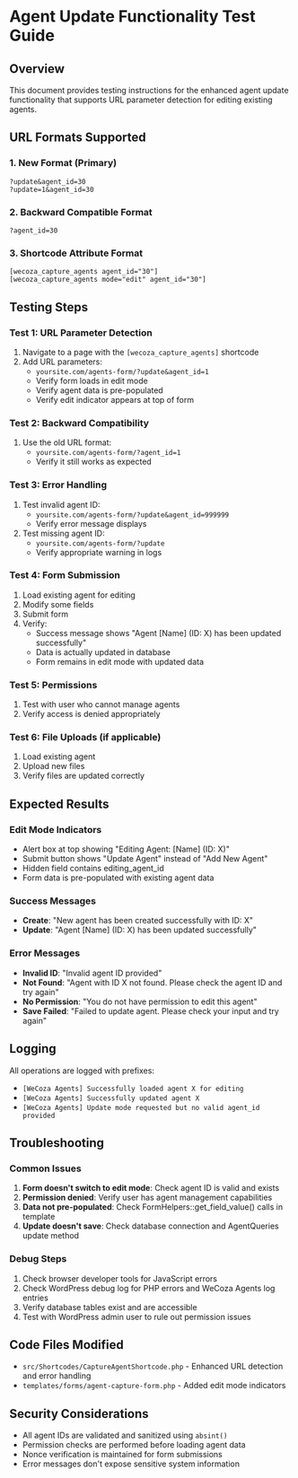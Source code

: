 # Agent Update Functionality Test Guide

## Overview
This document provides testing instructions for the enhanced agent update functionality that supports URL parameter detection for editing existing agents.

## URL Formats Supported

### 1. New Format (Primary)
```
?update&agent_id=30
?update=1&agent_id=30
```

### 2. Backward Compatible Format
```
?agent_id=30
```

### 3. Shortcode Attribute Format
```
[wecoza_capture_agents agent_id="30"]
[wecoza_capture_agents mode="edit" agent_id="30"]
```

## Testing Steps

### Test 1: URL Parameter Detection
1. Navigate to a page with the `[wecoza_capture_agents]` shortcode
2. Add URL parameters:
   - `yoursite.com/agents-form/?update&agent_id=1`
   - Verify form loads in edit mode
   - Verify agent data is pre-populated
   - Verify edit indicator appears at top of form

### Test 2: Backward Compatibility
1. Use the old URL format:
   - `yoursite.com/agents-form/?agent_id=1`
   - Verify it still works as expected

### Test 3: Error Handling
1. Test invalid agent ID:
   - `yoursite.com/agents-form/?update&agent_id=999999`
   - Verify error message displays
2. Test missing agent ID:
   - `yoursite.com/agents-form/?update`
   - Verify appropriate warning in logs

### Test 4: Form Submission
1. Load existing agent for editing
2. Modify some fields
3. Submit form
4. Verify:
   - Success message shows "Agent [Name] (ID: X) has been updated successfully"
   - Data is actually updated in database
   - Form remains in edit mode with updated data

### Test 5: Permissions
1. Test with user who cannot manage agents
2. Verify access is denied appropriately

### Test 6: File Uploads (if applicable)
1. Load existing agent
2. Upload new files
3. Verify files are updated correctly

## Expected Results

### Edit Mode Indicators
- Alert box at top showing "Editing Agent: [Name] (ID: X)"
- Submit button shows "Update Agent" instead of "Add New Agent"
- Hidden field contains editing_agent_id
- Form data is pre-populated with existing agent data

### Success Messages
- **Create**: "New agent has been created successfully with ID: X"
- **Update**: "Agent [Name] (ID: X) has been updated successfully"

### Error Messages
- **Invalid ID**: "Invalid agent ID provided"
- **Not Found**: "Agent with ID X not found. Please check the agent ID and try again"
- **No Permission**: "You do not have permission to edit this agent"
- **Save Failed**: "Failed to update agent. Please check your input and try again"

## Logging
All operations are logged with prefixes:
- `[WeCoza Agents] Successfully loaded agent X for editing`
- `[WeCoza Agents] Successfully updated agent X`
- `[WeCoza Agents] Update mode requested but no valid agent_id provided`

## Troubleshooting

### Common Issues
1. **Form doesn't switch to edit mode**: Check agent ID is valid and exists
2. **Permission denied**: Verify user has agent management capabilities
3. **Data not pre-populated**: Check FormHelpers::get_field_value() calls in template
4. **Update doesn't save**: Check database connection and AgentQueries update method

### Debug Steps
1. Check browser developer tools for JavaScript errors
2. Check WordPress debug log for PHP errors and WeCoza Agents log entries
3. Verify database tables exist and are accessible
4. Test with WordPress admin user to rule out permission issues

## Code Files Modified
- `src/Shortcodes/CaptureAgentShortcode.php` - Enhanced URL detection and error handling
- `templates/forms/agent-capture-form.php` - Added edit mode indicators

## Security Considerations
- All agent IDs are validated and sanitized using `absint()`
- Permission checks are performed before loading agent data
- Nonce verification is maintained for form submissions
- Error messages don't expose sensitive system information